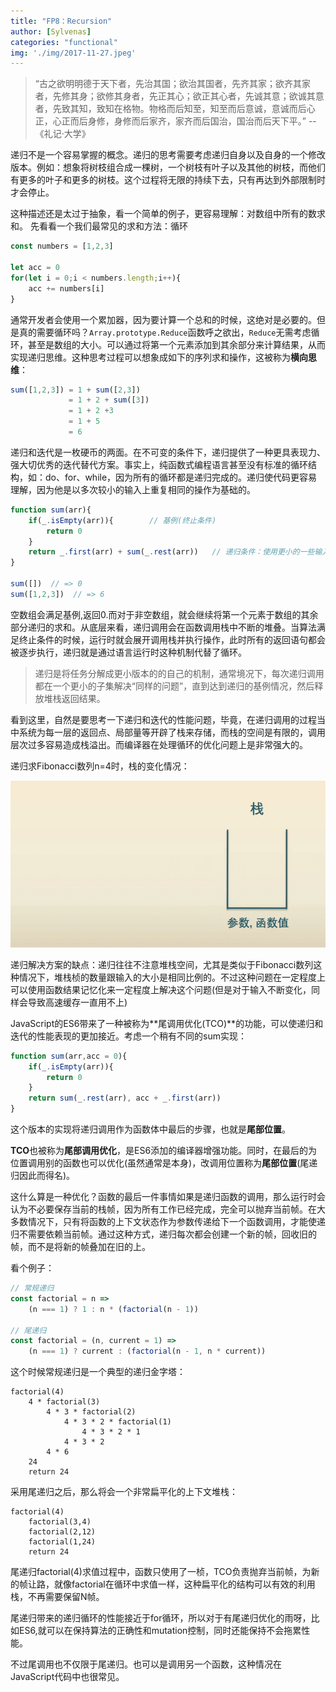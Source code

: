 ```yaml
---
title: "FP8：Recursion"
author: [Sylvenas]
categories: "functional"
img: './img/2017-11-27.jpeg'
---
```


> “古之欲明明德于天下者，先治其国；欲治其国者，先齐其家；欲齐其家者，先修其身；欲修其身者，先正其心；欲正其心者，先诚其意；欲诚其意者，先致其知，致知在格物。物格而后知至，知至而后意诚，意诚而后心正，心正而后身修，身修而后家齐，家齐而后国治，国治而后天下平。”   --《礼记·大学》

递归不是一个容易掌握的概念。递归的思考需要考虑递归自身以及自身的一个修改版本。例如：想象将树枝组合成一棵树，一个树枝有叶子以及其他的树枝，而他们有更多的叶子和更多的树枝。这个过程将无限的持续下去，只有再达到外部限制时才会停止。

这种描述还是太过于抽象，看一个简单的例子，更容易理解：对数组中所有的数求和。
先看看一个我们最常见的求和方法：循环
``` js
const numbers = [1,2,3]

let acc = 0
for(let i = 0;i < numbers.length;i++){
    acc += numbers[i]
}
```
通常开发者会使用一个累加器，因为要计算一个总和的时候，这绝对是必要的。但是真的需要循环吗？`Array.prototype.Reduce`函数呼之欲出，`Reduce`无需考虑循环，甚至是数组的大小。可以通过将第一个元素添加到其余部分来计算结果，从而实现递归思维。这种思考过程可以想象成如下的序列求和操作，这被称为**横向思维**：
``` js
sum([1,2,3]) = 1 + sum([2,3])
             = 1 + 2 + sum([3])
             = 1 + 2 +3
             = 1 + 5
             = 6
```
递归和迭代是一枚硬币的两面。在不可变的条件下，递归提供了一种更具表现力、强大切优秀的迭代替代方案。事实上，纯函数式编程语言甚至没有标准的循环结构，如：do、for、while，因为所有的循环都是递归完成的。递归使代码更容易理解，因为他是以多次较小的输入上重复相同的操作为基础的。
``` js
function sum(arr){
    if(_.isEmpty(arr)){        // 基例(终止条件)
        return 0
    }
    return _.first(arr) + sum(_.rest(arr))   // 递归条件：使用更小的一些输入集调用自身
}

sum([])  // => 0
sum([1,2,3])  // => 6
```

空数组会满足基例,返回0.而对于非空数组，就会继续将第一个元素于数组的其余部分递归的求和。从底层来看，递归调用会在函数调用栈中不断的堆叠。当算法满足终止条件的时候，运行时就会展开调用栈并执行操作，此时所有的返回语句都会被逐步执行，递归就是通过语言运行时这种机制代替了循环。

> 递归是将任务分解成更小版本的的自己的机制，通常境况下，每次递归调用都在一个更小的子集解决“同样的问题”，直到达到递归的基例情况，然后释放堆栈返回结果。

看到这里，自然是要思考一下递归和迭代的性能问题，毕竟，在递归调用的过程当中系统为每一层的返回点、局部量等开辟了栈来存储，而栈的空间是有限的，调用层次过多容易造成栈溢出。而编译器在处理循环的优化问题上是非常强大的。

递归求Fibonacci数列n=4时，栈的变化情况：

![Fibonacci数列n=4](../../images/fibonacci-n-4.gif)

递归解决方案的缺点：递归往往不注意堆栈空间，尤其是类似于Fibonacci数列这种情况下，堆栈桢的数量跟输入的大小是相同比例的。不过这种问题在一定程度上可以使用函数结果记忆化来一定程度上解决这个问题(但是对于输入不断变化，同样会导致高速缓存一直用不上)

JavaScript的ES6带来了一种被称为**尾调用优化(TCO)**的功能，可以使递归和迭代的性能表现的更加接近。考虑一个稍有不同的sum实现：
``` js
function sum(arr,acc = 0){
    if(_.isEmpty(arr)){
        return 0
    }
    return sum(_.rest(arr), acc + _.first(arr))
}
```
这个版本的实现将递归调用作为函数体中最后的步骤，也就是**尾部位置**。

**TCO**也被称为**尾部调用优化**，是ES6添加的编译器增强功能。同时，在最后的为位置调用别的函数也可以优化(虽然通常是本身)，改调用位置称为**尾部位置**(尾递归因此而得名)。

这什么算是一种优化？函数的最后一件事情如果是递归函数的调用，那么运行时会认为不必要保存当前的栈帧，因为所有工作已经完成，完全可以抛弃当前帧。在大多数情况下，只有将函数的上下文状态作为参数传递给下一个函数调用，才能使递归不需要依赖当前帧。通过这种方式，递归每次都会创建一个新的帧，回收旧的帧，而不是将新的帧叠加在旧的上。

看个例子：
``` js
// 常规递归
const factorial = n =>
    (n === 1) ? 1 : n * (factorial(n - 1))

// 尾递归
const factorial = (n, current = 1) =>
    (n === 1) ? current : (factorial(n - 1, n * current))
```
这个时候常规递归是一个典型的递归金字塔：
```
factorial(4)
    4 * factorial(3)
        4 * 3 * factorial(2)
            4 * 3 * 2 * factorial(1)
                4 * 3 * 2 * 1
            4 * 3 * 2
        4 * 6
    24
    return 24
```
采用尾递归之后，那么将会一个非常扁平化的上下文堆栈：
```
factorial(4)
    factorial(3,4)
    factorial(2,12)
    factorial(1,24)
    return 24
```
尾递归factorial(4)求值过程中，函数只使用了一桢，TCO负责抛弃当前帧，为新的帧让路，就像factorial在循环中求值一样，这种扁平化的结构可以有效的利用栈，不再需要保留N帧。

尾递归带来的递归循环的性能接近于for循环，所以对于有尾递归优化的雨呀，比如ES6,就可以在保持算法的正确性和mutation控制，同时还能保持不会拖累性能。

不过尾调用也不仅限于尾递归。也可以是调用另一个函数，这种情况在JavaScript代码中也很常见。